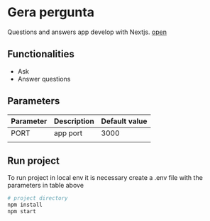 # Gera pergunta

Questions and answers app develop with Nextjs. [open](gera-pergunta.vercel.app)

## Functionalities

- Ask
- Answer questions

## Parameters

| Parameter | Description | Default value |
| --------- | ----------- | ------------- |
| PORT      | app port    | 3000          |
|           |             |               |

## Run project

To run project in local env it is necessary create a .env file with the parameters in table above

```bash
# project directory
npm install
npm start
```
